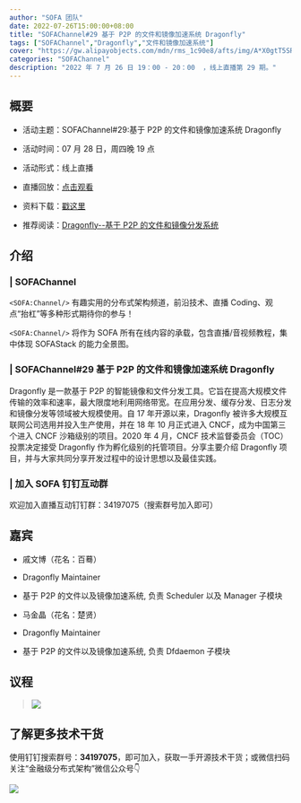 ```yaml
---
author: "SOFA 团队"
date: 2022-07-26T15:00:00+08:00
title: "SOFAChannel#29 基于 P2P 的文件和镜像加速系统 Dragonfly"
tags: ["SOFAChannel","Dragonfly","文件和镜像加速系统"]
cover: "https://gw.alipayobjects.com/mdn/rms_1c90e8/afts/img/A*X0gtT5SRL84AAAAAAAAAAAAAARQnAQ"
categories: "SOFAChannel"
description: "2022 年 7 月 26 日 19：00 - 20：00  ，线上直播第 29 期。"
---
```


## 概要

- 活动主题：SOFAChannel#29:基于 P2P 的文件和镜像加速系统 Dragonfly

- 活动时间：07 月 28 日，周四晚 19 点

- 活动形式：线上直播

- 直播回放：[点击观看](https://b23.tv/3LqLGJo)

- 资料下载：[戳这里](https://gw.alipayobjects.com/os/bmw-prod/1a9dba2d-ba0a-409b-84b7-077c5bc312da.pdf)

- 推荐阅读：[Dragonfly--基于 P2P 的文件和镜像分发系统](https://mp.weixin.qq.com/s/Po_ivg-ecHFvdvTcCkHJdA)

## 介绍

### | SOFAChannel

`<SOFA:Channel/>` 有趣实用的分布式架构频道，前沿技术、直播 Coding、观点“抬杠”等多种形式期待你的参与！

`<SOFA:Channel/>` 将作为 SOFA 所有在线内容的承载，包含直播/音视频教程，集中体现 SOFAStack 的能力全景图。

### | SOFAChannel#29 基于 P2P 的文件和镜像加速系统 Dragonfly

Dragonfly 是一款基于 P2P 的智能镜像和文件分发工具。它旨在提高大规模文件传输的效率和速率，最大限度地利用网络带宽。在应用分发、缓存分发、日志分发和镜像分发等领域被大规模使用。自 17 年开源以来，Dragonfly 被许多大规模互联网公司选用并投入生产使用，并在 18 年 10 月正式进入 CNCF，成为中国第三个进入 CNCF 沙箱级别的项目。2020 年 4 月，CNCF 技术监督委员会（TOC）投票决定接受 Dragonfly 作为孵化级别的托管项目。分享主要介绍 Dragonfly 项目，并与大家共同分享开发过程中的设计思想以及最佳实践。

### | 加入 SOFA 钉钉互动群

欢迎加入直播互动钉钉群：34197075（搜索群号加入即可）

## 嘉宾

- 戚文博（花名：百蓦）

- Dragonfly Maintainer

- 基于 P2P 的文件以及镜像加速系统, 负责 Scheduler 以及 Manager 子模块

- 马金晶（花名：楚贤）

- Dragonfly Maintainer

- 基于 P2P 的文件以及镜像加速系统, 负责 Dfdaemon 子模块

## 议程

> ![](https://gw.alipayobjects.com/mdn/rms_1c90e8/afts/img/A*QzkPQIHadrsAAAAAAAAAAAAAARQnAQ)

## 了解更多技术干货

使用钉钉搜索群号：**34197075**，即可加入，获取一手开源技术干货；或微信扫码关注“金融级分布式架构”微信公众号👇

![](https://gw.alipayobjects.com/mdn/rms_1c90e8/afts/img/A*_a06Q7zMKnwAAAAAAAAAAAAAARQnAQ.image)

